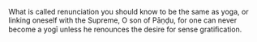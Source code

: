 What is called renunciation you should know to be the same as yoga, or linking oneself with the Supreme, O son of Pāṇḍu, for one can never become a yogī unless he renounces the desire for sense gratiﬁcation.